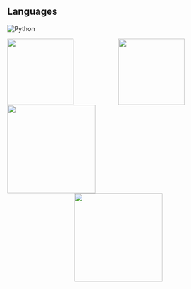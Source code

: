 



## Languages
![Python]([https://img.shields.io/badge/python-3670A0?style=for-the-badge&logo=python&logoColor=ffdd54](https://raw.githubusercontent.com/devicons/devicon/master/icons/python/python-original.svg))

<div style="display: flex; flex-wrap: wrap; justify-content: space-between;">
  <div style="flex: 1; margin-right: 10px;">
    <a href="https://github.com/Edinbo">
      <img height="150" align="center" src="https://github-readme-stats.vercel.app/api?username=Edinbo&theme=dark&hide_border=false&include_all_commits=true&count_private=true" />
    </a>
  </div>
  <div style="flex: 1; margin-right: 10px;">
    <a href="https://github.com/Edinbo">
      <img height="150" align="center" src="https://github-readme-streak-stats.herokuapp.com/?user=Edinbo&theme=dark&hide_border=false" />
    </a>
  </div>
  <div style="flex: 1;">
    <a href="https://github.com/Edinbo">
      <img height="200" align="center" src="https://github-readme-stats.vercel.app/api/top-langs/?username=Edinbo&theme=dark&hide_border=false&include_all_commits=true&count_private=true&layout=compact" />
    </a>
  </div>
</div>

<div style="display: flex; justify-content: center;">
  <a href="https://github.com/Edinbo">
    <img height="200" align="center" src="https://github-contributor-stats.vercel.app/api?username=Edinbo&limit=5&theme=dark&combine_all_yearly_contributions=true" />
  </a>
</div>


<!-- Proudly created with GPRM ( https://gprm.itsvg.in ) -->
